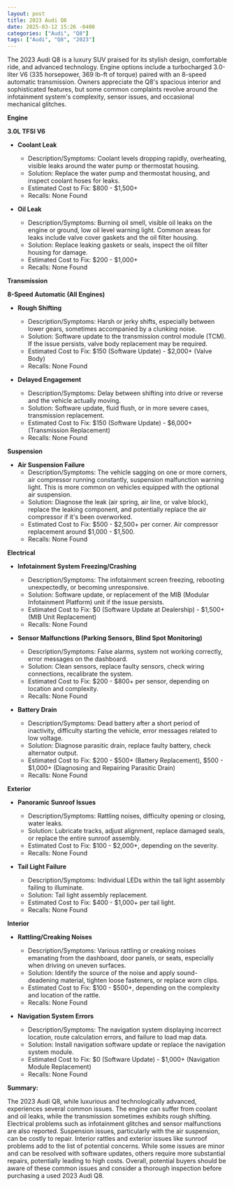 ```yaml
---
layout: post
title: 2023 Audi Q8
date: 2025-03-12 15:26 -0400
categories: ["Audi", "Q8"]
tags: ["Audi", "Q8", "2023"]
---
```

The 2023 Audi Q8 is a luxury SUV praised for its stylish design, comfortable ride, and advanced technology. Engine options include a turbocharged 3.0-liter V6 (335 horsepower, 369 lb-ft of torque) paired with an 8-speed automatic transmission. Owners appreciate the Q8's spacious interior and sophisticated features, but some common complaints revolve around the infotainment system's complexity, sensor issues, and occasional mechanical glitches.

**Engine**

**3.0L TFSI V6**

*   **Coolant Leak**
    *   Description/Symptoms: Coolant levels dropping rapidly, overheating, visible leaks around the water pump or thermostat housing.
    *   Solution: Replace the water pump and thermostat housing, and inspect coolant hoses for leaks.
    *   Estimated Cost to Fix: $800 - $1,500+
    *   Recalls: None Found

*   **Oil Leak**
    *   Description/Symptoms: Burning oil smell, visible oil leaks on the engine or ground, low oil level warning light. Common areas for leaks include valve cover gaskets and the oil filter housing.
    *   Solution: Replace leaking gaskets or seals, inspect the oil filter housing for damage.
    *   Estimated Cost to Fix: $200 - $1,000+
    *   Recalls: None Found

**Transmission**

**8-Speed Automatic (All Engines)**

*   **Rough Shifting**
    *   Description/Symptoms: Harsh or jerky shifts, especially between lower gears, sometimes accompanied by a clunking noise.
    *   Solution: Software update to the transmission control module (TCM). If the issue persists, valve body replacement may be required.
    *   Estimated Cost to Fix: $150 (Software Update) - $2,000+ (Valve Body)
    *   Recalls: None Found

*   **Delayed Engagement**
    *   Description/Symptoms: Delay between shifting into drive or reverse and the vehicle actually moving.
    *   Solution: Software update, fluid flush, or in more severe cases, transmission replacement.
    *   Estimated Cost to Fix: $150 (Software Update) - $6,000+ (Transmission Replacement)
    *   Recalls: None Found

**Suspension**

*   **Air Suspension Failure**
    *   Description/Symptoms: The vehicle sagging on one or more corners, air compressor running constantly, suspension malfunction warning light. This is more common on vehicles equipped with the optional air suspension.
    *   Solution: Diagnose the leak (air spring, air line, or valve block), replace the leaking component, and potentially replace the air compressor if it's been overworked.
    *   Estimated Cost to Fix: $500 - $2,500+ per corner. Air compressor replacement around $1,000 - $1,500.
    *   Recalls: None Found

**Electrical**

*   **Infotainment System Freezing/Crashing**
    *   Description/Symptoms: The infotainment screen freezing, rebooting unexpectedly, or becoming unresponsive.
    *   Solution: Software update, or replacement of the MIB (Modular Infotainment Platform) unit if the issue persists.
    *   Estimated Cost to Fix: $0 (Software Update at Dealership) - $1,500+ (MIB Unit Replacement)
    *   Recalls: None Found

*   **Sensor Malfunctions (Parking Sensors, Blind Spot Monitoring)**
    *   Description/Symptoms: False alarms, system not working correctly, error messages on the dashboard.
    *   Solution: Clean sensors, replace faulty sensors, check wiring connections, recalibrate the system.
    *   Estimated Cost to Fix: $200 - $800+ per sensor, depending on location and complexity.
    *   Recalls: None Found

*   **Battery Drain**
    *   Description/Symptoms: Dead battery after a short period of inactivity, difficulty starting the vehicle, error messages related to low voltage.
    *   Solution: Diagnose parasitic drain, replace faulty battery, check alternator output.
    *   Estimated Cost to Fix: $200 - $500+ (Battery Replacement), $500 - $1,000+ (Diagnosing and Repairing Parasitic Drain)
    *   Recalls: None Found

**Exterior**

*   **Panoramic Sunroof Issues**
    *   Description/Symptoms: Rattling noises, difficulty opening or closing, water leaks.
    *   Solution: Lubricate tracks, adjust alignment, replace damaged seals, or replace the entire sunroof assembly.
    *   Estimated Cost to Fix: $100 - $2,000+, depending on the severity.
    *   Recalls: None Found

*   **Tail Light Failure**
    *   Description/Symptoms: Individual LEDs within the tail light assembly failing to illuminate.
    *   Solution: Tail light assembly replacement.
    *   Estimated Cost to Fix: $400 - $1,000+ per tail light.
    *   Recalls: None Found

**Interior**

*   **Rattling/Creaking Noises**
    *   Description/Symptoms: Various rattling or creaking noises emanating from the dashboard, door panels, or seats, especially when driving on uneven surfaces.
    *   Solution: Identify the source of the noise and apply sound-deadening material, tighten loose fasteners, or replace worn clips.
    *   Estimated Cost to Fix: $100 - $500+, depending on the complexity and location of the rattle.
    *   Recalls: None Found

*   **Navigation System Errors**
    * Description/Symptoms: The navigation system displaying incorrect location, route calculation errors, and failure to load map data.
    * Solution: Install navigation software update or replace the navigation system module.
    * Estimated Cost to Fix: $0 (Software Update) - $1,000+ (Navigation Module Replacement)
    * Recalls: None Found

**Summary:**

The 2023 Audi Q8, while luxurious and technologically advanced, experiences several common issues. The engine can suffer from coolant and oil leaks, while the transmission sometimes exhibits rough shifting. Electrical problems such as infotainment glitches and sensor malfunctions are also reported. Suspension issues, particularly with the air suspension, can be costly to repair. Interior rattles and exterior issues like sunroof problems add to the list of potential concerns. While some issues are minor and can be resolved with software updates, others require more substantial repairs, potentially leading to high costs. Overall, potential buyers should be aware of these common issues and consider a thorough inspection before purchasing a used 2023 Audi Q8.

